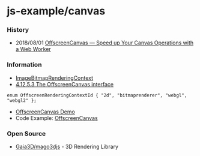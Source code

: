 # js-example/canvas


### History
- 2018/08/01 [OffscreenCanvas — Speed up Your Canvas Operations with a Web Worker](https://developers.google.com/web/updates/2018/08/offscreen-canvas)

### Information
- [ImageBitmapRenderingContext](https://developer.mozilla.org/en-US/docs/Web/API/ImageBitmapRenderingContext)
- [4.12.5.3 The OffscreenCanvas interface](https://html.spec.whatwg.org/multipage/canvas.html#the-offscreencanvas-interface)
```
enum OffscreenRenderingContextId { "2d", "bitmaprenderer", "webgl", "webgl2" };
```
- [OffscreenCanvas Demo](https://devnook.github.io/OffscreenCanvasDemo/index.html)
- Code Example: [OffscreenCanvas](https://code-examples.net/en/docs/dom/offscreencanvas)


### Open Source
- [Gaia3D/mago3djs](https://github.com/Gaia3D/mago3djs) - 3D Rendering Library

